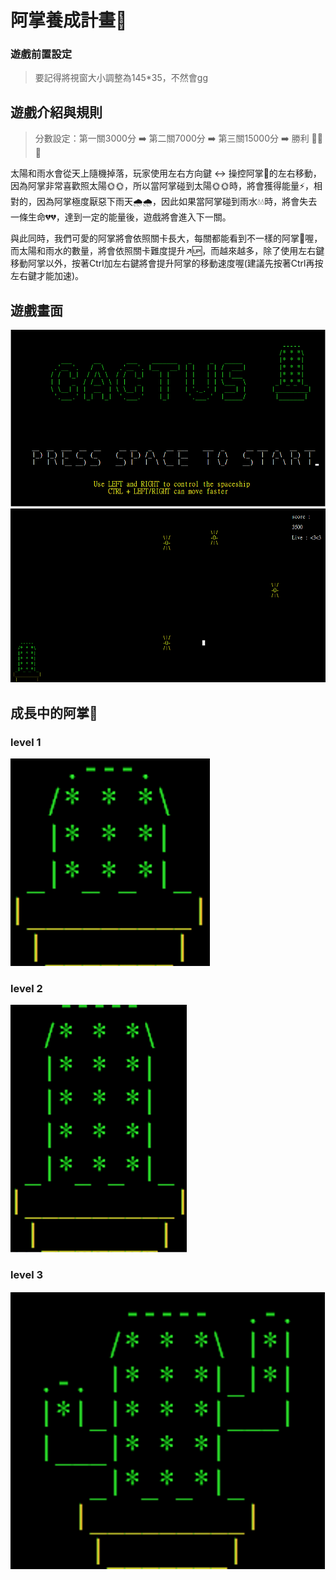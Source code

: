 # 阿掌養成計畫🌵

### 遊戲前置設定

> 要記得將視窗大小調整為145*35，不然會gg

## 遊戲介紹與規則

> 分數設定：第一關3000分 ➡️ 第二關7000分 ➡️ 第三關15000分 ➡️ 勝利 🎉🎉🎉

太陽和雨水會從天上隨機掉落，玩家使用左右方向鍵 ↔️ 操控阿掌🌵的左右移動，因為阿掌非常喜歡照太陽🌞🌞，所以當阿掌碰到太陽🌞🌞時，將會獲得能量⚡，相對的，因為阿掌極度厭惡下雨天🌧🌧，因此如果當阿掌碰到雨水💧💧時，將會失去一條生命💔💔，達到一定的能量後，遊戲將會進入下一關。
    
與此同時，我們可愛的阿掌將會依照關卡長大，每關都能看到不一樣的阿掌🌵喔，而太陽和雨水的數量，將會依照關卡難度提升↗🆙，而越來越多，除了使用左右鍵移動阿掌以外，按著Ctrl加左右鍵將會提升阿掌的移動速度喔(建議先按著Ctrl再按左右鍵才能加速)。

## 遊戲畫面

![start](image/圖片_1.png)
![palying](image/圖片_2.png)

## 成長中的阿掌🌵

### **level 1**
![level 1](image/圖片_3.png)

### **level 2**
![level 2](image/圖片_4.png)

### **level 3**
![level 3](image/圖片_5.png)



